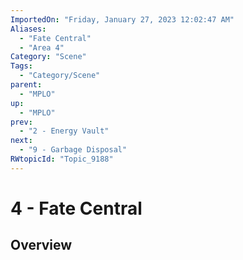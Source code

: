 ```yaml
---
ImportedOn: "Friday, January 27, 2023 12:02:47 AM"
Aliases:
  - "Fate Central"
  - "Area 4"
Category: "Scene"
Tags:
  - "Category/Scene"
parent:
  - "MPLO"
up:
  - "MPLO"
prev:
  - "2 - Energy Vault"
next:
  - "9 - Garbage Disposal"
RWtopicId: "Topic_9188"
---
```

# 4 - Fate Central
## Overview
